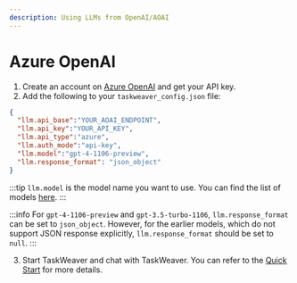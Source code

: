 ```yaml
---
description: Using LLMs from OpenAI/AOAI
---
```

# Azure OpenAI

1. Create an account on [Azure OpenAI](https://azure.microsoft.com/en-us/products/ai-services/openai-service) and get your API key.
2. Add the following to your `taskweaver_config.json` file:
```json showLineNumbers
{
  "llm.api_base":"YOUR_AOAI_ENDPOINT",
  "llm.api_key":"YOUR_API_KEY",
  "llm.api_type":"azure",
  "llm.auth_mode":"api-key",
  "llm.model":"gpt-4-1106-preview",
  "llm.response_format": "json_object"
}
```

:::tip
`llm.model` is the model name you want to use.
You can find the list of models [here](https://learn.microsoft.com/en-us/azure/ai-services/openai/concepts/models).
:::

:::info
For `gpt-4-1106-preview` and `gpt-3.5-turbo-1106`, `llm.response_format` can be set to `json_object`.
However, for the earlier models, which do not support JSON response explicitly, `llm.response_format` should be set to `null`.
:::

3. Start TaskWeaver and chat with TaskWeaver.
You can refer to the [Quick Start](../quickstart.md) for more details.